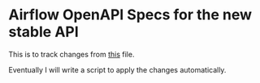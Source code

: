 # Airflow OpenAPI Specs for the new stable API

This is to track changes from [this](https://github.com/PolideaInternal/airflow/blob/75b0ad0fb606cc41f9af43cb6373aed25a8fc39c/openapi.yaml) file.

Eventually I will write a script to apply the changes automatically.
